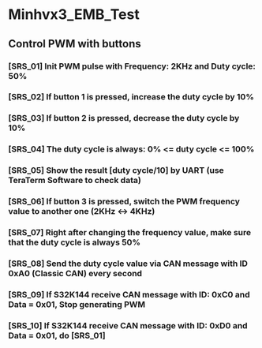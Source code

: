 # Minhvx3_EMB_Test
## Control PWM with buttons
### [SRS_01] Init PWM pulse with Frequency: 2KHz and Duty cycle: 50%
### [SRS_02] If button 1 is pressed, increase the duty cycle by 10%
### [SRS_03] If button 2 is pressed, decrease the duty cycle by 10%
### [SRS_04] The duty cycle is always: 0% <= duty cycle <= 100%
### [SRS_05] Show the result [duty cycle/10] by UART (use TeraTerm Software to check data)
### [SRS_06] If button 3 is pressed, switch the PWM frequency value to another one (2KHz <-> 4KHz)
### [SRS_07] Right after changing the frequency value, make sure that the duty cycle is always 50%
### [SRS_08] Send the duty cycle value via CAN message with ID 0xA0 (Classic CAN) every second
### [SRS_09] If S32K144 receive CAN message with ID: 0xC0 and Data = 0x01, Stop generating PWM
### [SRS_10] If S32K144 receive CAN message with ID: 0xD0 and Data = 0x01, do [SRS_01]
